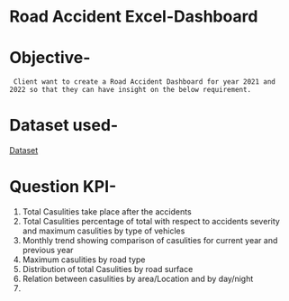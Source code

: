 # Road Accident Excel-Dashboard

# Objective-

     Client want to create a Road Accident Dashboard for year 2021 and 2022 so that they can have insight on the below requirement.

# Dataset used-
 <a href="https://docs.google.com/spreadsheets/d/1R_uaoZL18nRbqC_MULVne90h3SdRbAyn/edit?gid=1319047066#gid=1319047066">Dataset<a>
# Question KPI-

   1) Total Casulities take place after the accidents
   2) Total Casulities percentage of total with respect to accidents severity and maximum casulities by type of vehicles
   3) Monthly trend showing comparison of casulities for current year and previous year
   4) Maximum casulities by road type
   5) Distribution of total Casulities by road surface
   6) Relation between casulities by area/Location and by day/night
   7) 
